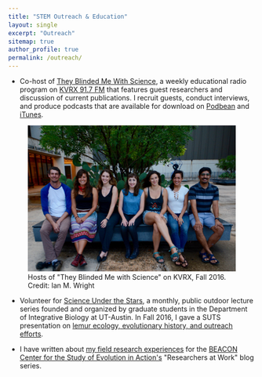```yaml
---
title: "STEM Outreach & Education"
layout: single
excerpt: "Outreach"
sitemap: true
author_profile: true
permalink: /outreach/
---
```


- Co-host of [They Blinded Me With Science](https://www.facebook.com/tbmwskvrx), a weekly educational radio program on [KVRX 91.7 FM](http://kvrx.org/) that features guest researchers and discussion of current publications. I recruit guests, conduct interviews, and produce podcasts that are available for download on [Podbean](http://tbmws.podbean.com/) and [iTunes](https://itunes.apple.com/us/podcast/they-blinded-me-with-science/id908731079?mt=2). 
<figure>
  <img src="/assets/images/DSC_4924.jpg" alt="TBMWS">
  <figcaption>Hosts of "They Blinded Me with Science" on KVRX, Fall 2016. Credit: Ian M. Wright </figcaption>
</figure>

- Volunteer for [Science Under the Stars](https://scienceunderthestars.org/), a monthly, public outdoor lecture series founded and organized by graduate students in the Department of Integrative Biology at UT-Austin. In Fall 2016, I gave a SUTS presentation on [lemur ecology, evolutionary history, and outreach efforts](http://dailytexanonline.com/2016/11/13/science-under-the-stars-lecture-features-lemurs). 

- I have written about [my field research experiences](https://www3.beacon-center.org/blog/2016/03/14/how-lemur-social-networks-shape-microbial-transmission/) for the [BEACON Center for the Study of Evolution in Action's](https://www3.beacon-center.org/) "Researchers at Work" blog series. 
